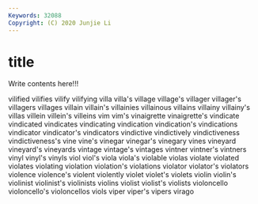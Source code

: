```yaml
---
Keywords: 32088
Copyright: (C) 2020 Junjie Li
---
```


# title

Write contents here!!!
 
vilified 
vilifies 
vilify 
vilifying 
villa 
villa's
village 
village's 
villager 
villager's 
villagers 
villages 
villain 
villain's 
villainies 
villainous
villains 
villainy 
villainy's 
villas 
villein 
villein's 
villeins 
vim 
vim's 
vinaigrette
vinaigrette's 
vindicate 
vindicated 
vindicates 
vindicating 
vindication 
vindication's 
vindications 
vindicator 
vindicator's
vindicators 
vindictive 
vindictively 
vindictiveness 
vindictiveness's 
vine 
vine's 
vinegar 
vinegar's 
vinegary
vines 
vineyard 
vineyard's 
vineyards 
vintage 
vintage's 
vintages 
vintner 
vintner's 
vintners
vinyl 
vinyl's 
vinyls 
viol 
viol's 
viola 
viola's 
violable 
violas 
violate
violated 
violates 
violating 
violation 
violation's 
violations 
violator 
violator's 
violators 
violence
violence's 
violent 
violently 
violet 
violet's 
violets 
violin 
violin's 
violinist 
violinist's
violinists 
violins 
violist 
violist's 
violists 
violoncello 
violoncello's 
violoncellos 
viols 
viper
viper's 
vipers 
virago 

